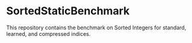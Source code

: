 # SortedStaticBenchmark

This repository contains the benchmark on Sorted Integers for standard, learned, and compressed indices. 